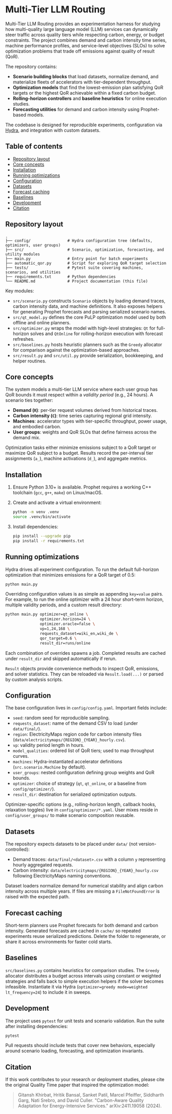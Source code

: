 # Multi-Tier LLM Routing

Multi-Tier LLM Routing provides an experimentation harness for studying how multi-quality
large language model (LLM) services can dynamically steer traffic across quality tiers while
respecting carbon, energy, or budget constraints. The project combines demand and carbon
intensity time series, machine performance profiles, and service-level objectives (SLOs) to
solve optimization problems that trade off emissions against quality of result (QoR).

The repository contains:

* **Scenario building blocks** that load datasets, normalize demand, and materialize fleets of
  accelerators with tier-dependent throughput.
* **Optimization models** that find the lowest-emission plan satisfying QoR targets or the
  highest QoR achievable within a fixed carbon budget.
* **Rolling-horizon controllers** and **baseline heuristics** for online execution studies.
* **Forecasting utilities** for demand and carbon intensity using Prophet-based models.

The codebase is designed for reproducible experiments, configuration via
[Hydra](https://hydra.cc/), and integration with custom datasets.

## Table of contents

- [Repository layout](#repository-layout)
- [Core concepts](#core-concepts)
- [Installation](#installation)
- [Running optimizations](#running-optimizations)
- [Configuration](#configuration)
- [Datasets](#datasets)
- [Forecast caching](#forecast-caching)
- [Baselines](#baselines)
- [Development](#development)
- [Citation](#citation)

## Repository layout

```
.
├── config/                # Hydra configuration tree (defaults, optimizers, user groups)
├── src/                   # Scenario, optimization, forecasting, and utility modules
├── main.py                # Entry point for batch experiments
├── automatic_qor.py       # Script for exploring QoR target selection
├── tests/                 # Pytest suite covering machines, scenarios, and utilities
├── requirements.txt       # Python dependencies
└── README.md              # Project documentation (this file)
```

Key modules:

- `src/scenario.py` constructs `Scenario` objects by loading demand traces, carbon intensity
  data, and machine definitions. It also exposes helpers for generating Prophet forecasts and
  parsing serialized scenario names.
- `src/qt_model.py` defines the core PuLP optimization model used by both offline and online
  planners.
- `src/optimizer.py` wraps the model with high-level strategies: `Qt` for full-horizon solves and
  `QtOnline` for rolling-horizon execution with forecast refreshes.
- `src/baselines.py` hosts heuristic planners such as the `Greedy` allocator for comparison
  against the optimization-based approaches.
- `src/result.py` and `src/util.py` provide serialization, bookkeeping, and helper routines.

## Core concepts

The system models a multi-tier LLM service where each user group has QoR bounds it must respect
within a *validity period* (e.g., 24 hours). A scenario ties together:

- **Demand (`R`)**: per-tier request volumes derived from historical traces.
- **Carbon intensity (`C`)**: time series capturing regional grid intensity.
- **Machines**: accelerator types with tier-specific throughput, power usage, and embodied carbon.
- **User groups**: weights and QoR SLOs that define fairness across the demand mix.

Optimization tasks either minimize emissions subject to a QoR target or maximize QoR subject to a
budget. Results record the per-interval tier assignments (`a_`), machine activations (`d_`), and
aggregate metrics.

## Installation

1. Ensure Python 3.10+ is available. Prophet requires a working C++ toolchain (`gcc`, `g++`,
   `make`) on Linux/macOS.
2. Create and activate a virtual environment:

   ```bash
   python -m venv .venv
   source .venv/bin/activate
   ```

3. Install dependencies:

   ```bash
   pip install --upgrade pip
   pip install -r requirements.txt
   ```

## Running optimizations

Hydra drives all experiment configuration. To run the default full-horizon optimization that
minimizes emissions for a QoR target of 0.5:

```bash
python main.py
```

Overriding configuration values is as simple as appending `key=value` pairs. For example, to run
the online optimizer with a 24 hour short-term horizon, multiple validity periods, and a custom
result directory:

```bash
python main.py optimizer=qt_online \
               optimizer.horizon=24 \
               optimizer.oracle=false \
               vp=1,24,168 \
               requests_dataset=wiki_en,wiki_de \
               qor_target=0.6 \
               result_dir=runs/online
```

Each combination of overrides spawns a job. Completed results are cached under `result_dir` and
skipped automatically if rerun.

`Result` objects provide convenience methods to inspect QoR, emissions, and solver statistics.
They can be reloaded via `Result.load(...)` or parsed by custom analysis scripts.

## Configuration

The base configuration lives in `config/config.yaml`. Important fields include:

- `seed`: random seed for reproducible sampling.
- `requests_dataset`: name of the demand CSV to load (under `data/final/`).
- `region`: ElectricityMaps region code for carbon intensity files
  (`data/electricitymaps/{REGION}_{YEAR}_hourly.csv`).
- `vp`: validity period length in hours.
- `model_qualities`: ordered list of QoR tiers; used to map throughput curves.
- `machines`: Hydra-instantiated accelerator definitions (`src.scenario.Machine` by default).
- `user_groups`: nested configuration defining group weights and QoR bounds.
- `optimizer`: choice of strategy (`qt`, `qt_online`, or a baseline from `config/optimizer/`).
- `result_dir`: destination for serialized optimization outputs.

Optimizer-specific options (e.g., rolling-horizon length, callback hooks, relaxation toggles) live
in `config/optimizer/*.yaml`. User mixes reside in `config/user_groups/` to make scenario
composition reusable.

## Datasets

The repository expects datasets to be placed under `data/` (not version-controlled):

- Demand traces: `data/final/<dataset>.csv` with a column `y` representing hourly aggregated
  requests.
- Carbon intensity: `data/electricitymaps/{REGION}_{YEAR}_hourly.csv` following ElectricityMaps
  naming conventions.

Dataset loaders normalize demand for numerical stability and align carbon intensity across multiple
years. If files are missing a `FileNotFoundError` is raised with the expected path.

## Forecast caching

Short-term planners use Prophet forecasts for both demand and carbon intensity. Generated
forecasts are cached in `cache/` so repeated experiments reuse serialized predictions. Delete the
folder to regenerate, or share it across environments for faster cold starts.

## Baselines

`src/baselines.py` contains heuristics for comparison studies. The `Greedy` allocator distributes a
budget across intervals using constant or weighted strategies and falls back to simple execution
helpers if the solver becomes infeasible. Instantiate it via Hydra
(`optimizer=greedy mode=weighted lt_frequency=24`) to include it in sweeps.

## Development

The project uses `pytest` for unit tests and scenario validation. Run the suite after installing
dependencies:

```bash
pytest
```

Pull requests should include tests that cover new behaviors, especially around scenario loading,
forecasting, and optimization invariants.

## Citation

If this work contributes to your research or deployment studies, please cite the original Quality
Time paper that inspired the optimization model:

> Gitansh Khirbat, Hritik Bansal, Sanket Patil, Marcel Pfeiffer, Siddharth Garg, Nati Srebro, and
> David Culler. "Carbon-Aware Quality Adaptation for Energy-Intensive Services." arXiv:2411.19058
> (2024).
